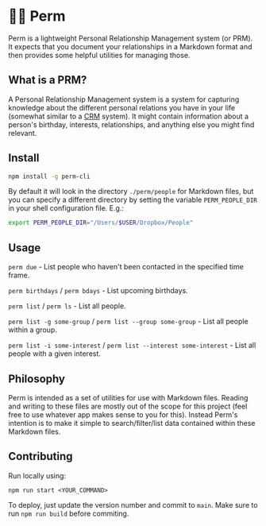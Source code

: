 # 💇‍♀️ Perm

Perm is a lightweight Personal Relationship Management system (or PRM). It expects that you
document your relationships in a Markdown format and then provides some helpful utilities for
managing those.

## What is a PRM?

A Personal Relationship Management system is a system for capturing knowledge about the different personal relations you have in your life (somewhat similar to a [CRM](https://en.wikipedia.org/wiki/Customer_relationship_management) system). It might contain information about a person's birthday, interests, relationships, and anything else you might find relevant.

## Install

```sh
npm install -g perm-cli
```

By default it will look in the directory `./perm/people` for Markdown files, but you can specify
a different directory by setting the variable `PERM_PEOPLE_DIR` in your shell configuration file. E.g.:

```sh
export PERM_PEOPLE_DIR="/Users/$USER/Dropbox/People"
```

## Usage

`perm due` - List people who haven't been contacted in the specified time frame.

`perm birthdays` / `perm bdays` - List upcoming birthdays.

`perm list` / `perm ls` - List all people.

`perm list -g some-group` / `perm list --group some-group` - List all people within a group.

`perm list -i some-interest` / `perm list --interest some-interest` - List all people with a given interest.

## Philosophy

Perm is intended as a set of utilities for use with Markdown files. Reading and writing to these files are mostly out of the scope for this project (feel free to use whatever app makes sense to you for this). Instead Perm's intention is to make it simple to search/filter/list data contained within these Markdown files.

## Contributing

Run locally using:

`npm run start <YOUR_COMMAND>`

To deploy, just update the version number and commit to `main`. Make sure to run `npm run build` before
commiting.
